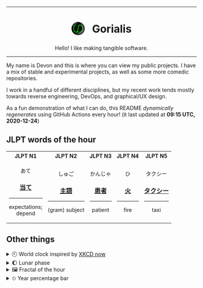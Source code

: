 ***

<h1 align="center">
<sub>
    <img src="readme/resources/avatar.png" height="36">
</sub>
&nbsp;
Gorialis
</h1>
<p align="center">
Hello! I like making tangible software.
</p>

***

My name is Devon and this is where you can view my public projects. I have a mix of stable and experimental projects, as well as some more comedic repositories.

I work in a handful of different disciplines, but my recent work tends mostly towards reverse engineering, DevOps, and graphical/UX design.

As a fun demonstration of what I can do, this README *dynamically regenerates* using GitHub Actions every hour! (it last updated at **09:15 UTC, 2020-12-24**)

<h2>JLPT words of the hour</h2>
<table>
    <tr>
        <th>JLPT N1</th>
        <th>JLPT N2</th>
        <th>JLPT N3</th>
        <th>JLPT N4</th>
        <th>JLPT N5</th>
    </tr>
    <tr>
        <td>
            <p align="center">あて</p>
            <h3 align="center"><b><a href="https://jisho.org/search/%E5%BD%93%E3%81%A6">当て</a></b></h3>
            <hr>
            <p align="center">expectations;<br> depend</p>
        </td>
        <td>
            <p align="center">しゅご</p>
            <h3 align="center"><b><a href="https://jisho.org/search/%E4%B8%BB%E8%AA%9E">主語</a></b></h3>
            <hr>
            <p align="center">(gram) subject</p>
        </td>
        <td>
            <p align="center">かんじゃ</p>
            <h3 align="center"><b><a href="https://jisho.org/search/%E6%82%A3%E8%80%85">患者</a></b></h3>
            <hr>
            <p align="center">patient</p>
        </td>
        <td>
            <p align="center">ひ</p>
            <h3 align="center"><b><a href="https://jisho.org/search/%E7%81%AB">火</a></b></h3>
            <hr>
            <p align="center">fire</p>
        </td>
        <td>
            <p align="center">タクシー</p>
            <h3 align="center"><b><a href="https://jisho.org/search/%E3%82%BF%E3%82%AF%E3%82%B7%E3%83%BC">タクシー</a></b></h3>
            <hr>
            <p align="center">taxi</p>
        </td>
    </tr>
</table>

<h2>Other things</h2>
<details>
<summary>🕘  World clock inspired by <a href="https://xkcd.com/now">XKCD now</a></summary>

> <img src="generated/now.png" width="512">

</details>
<details>
<summary>🌔 Lunar phase</summary>

The moon is approximately 34.92% through its phase (Waxing Gibbous).

</details>
<details>
<summary>&#x1f5bc; Fractal of the hour</summary>

> <img src="generated/fractal.png" width="512">

</details>
<details>
<summary>&#x23f2; Year percentage bar</summary>
<pre><code>2020 [███████████████████▁] 97.92%</code></pre>
</details>
